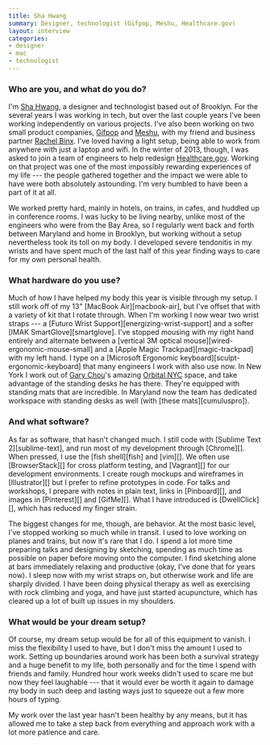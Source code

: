 ```yaml
---
title: Sha Hwang
summary: Designer, technologist (Gifpop, Meshu, Healthcare.gov)
layout: interview
categories:
- designer
- mac
- technologist
---
```


### Who are you, and what do you do?

I'm [Sha Hwang](http://postarchitectural.com/ "Sha's website."), a designer and technologist based out of Brooklyn. For the several years I was working in tech, but over the last couple years I've been working independently on various projects. I've also been working on two small product companies, [Gifpop](http://gifpop.io/ "A service for turning GIFs into prints.") and [Meshu](http://meshu.io/ "A service for making map-based jewelery."), with my friend and business partner [Rachel Binx](http://rachel.binx.usesthis.com/ "Rachel's interview."). I've loved having a light setup, being able to work from anywhere with just a laptop and wifi. In the winter of 2013, though, I was asked to join a team of engineers to help redesign [Healthcare.gov](https://www.healthcare.gov/ "The Affordable Care Act website."). Working on that project was one of the most impossibly rewarding experiences of my life --- the people gathered together and the impact we were able to have were both absolutely astounding. I'm very humbled to have been a part of it at all. 

We worked pretty hard, mainly in hotels, on trains, in cafes, and huddled up in conference rooms. I was lucky to be living nearby, unlike most of the engineers who were from the Bay Area, so I regularly went back and forth between Maryland and home in Brooklyn, but working without a setup nevertheless took its toll on my body. I developed severe tendonitis in my wrists and have spent much of the last half of this year finding ways to care for my own personal health.

### What hardware do you use?

Much of how I have helped my body this year is visible through my setup. I still work off of my 13" [MacBook Air][macbook-air], but I've offset that with a variety of kit that I rotate through. When I'm working I now wear two wrist straps --- a [Futuro Wrist Support][energizing-wrist-support] and a softer [IMAK SmartGlove][smartglove]. I've stopped mousing with my right hand entirely and alternate between a [vertical 3M optical mouse][wired-ergonomic-mouse-small] and a [Apple Magic Trackpad][magic-trackpad] with my left hand. I type on a [Microsoft Ergonomic keyboard][sculpt-ergonomic-keyboard] that many engineers I work with also use now. In New York I work out of [Gary Chou](https://twitter.com/garychou "Gary's Twitter account.")'s amazing [Orbital NYC](http://orbitalnyc.com/ "A co-working space in New York.") space, and take advantage of the standing desks he has there. They're equipped with standing mats that are incredible. In Maryland now the team has dedicated workspace with standing desks as well (with [these mats][cumuluspro]). 

### And what software?

As far as software, that hasn't changed much. I still code with [Sublime Text 2][sublime-text], and run most of my development through [Chrome][]. When pressed, I use the [fish shell][fish] and [vim][]. We often use [BrowserStack][] for cross platform testing, and [Vagrant][] for our development environments. I create rough mockups and wireframes in [Illustrator][] but I prefer to refine prototypes in code. For talks and workshops, I prepare with notes in plain text, links in [Pinboard][], and images in [Pinterest][] and [GifMe][]. What I have introduced is [DwellClick][], which has reduced my finger strain.

The biggest changes for me, though, are behavior. At the most basic level, I've stopped working so much while in transit. I used to love working on planes and trains, but now it's rare that I do. I spend a lot more time preparing talks and designing by sketching, spending as much time as possible on paper before moving onto the computer. I find sketching alone at bars immediately relaxing and productive (okay, I've done that for years now). I sleep now with my wrist straps on, but otherwise work and life are sharply divided. I have been doing physical therapy as well as exercising with rock climbing and yoga, and have just started acupuncture, which has cleared up a lot of built up issues in my shoulders.

### What would be your dream setup?

Of course, my dream setup would be for all of this equipment to vanish. I miss the flexibility I used to have, but I don't miss the amount I used to work. Setting up boundaries around work has been both a survival strategy and a huge benefit to my life, both personally and for the time I spend with friends and family. Hundred hour work weeks didn't used to scare me but now they feel laughable --- that it would ever be worth it again to damage my body in such deep and lasting ways just to squeeze out a few more hours of typing.

My work over the last year hasn't been healthy by any means, but it has allowed me to take a step back from everything and approach work with a lot more patience and care.